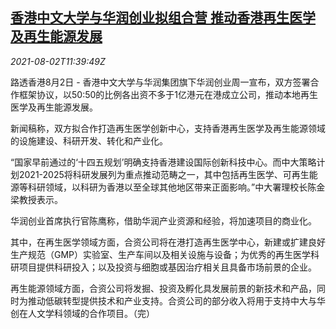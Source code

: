 <!--1627916692000-->
[香港中文大学与华润创业拟组合营 推动香港再生医学及再生能源发展](https://cn.reuters.com/article/cuhk-huarun-jv-hea-0802-idCNKBS2F315H)
------

<div><i>2021-08-02T11:39:49Z</i></div><p>路透香港8月2日 - 香港中文大学与华润集团旗下华润创业周一宣布，双方签署合作框架协议，以50:50的比例各出资不多于1亿港元在港成立公司，推动本地再生医学及再生能源发展。</p><p>新闻稿称，双方拟合作打造再生医学创新中心，支持香港再生医学及再生能源领域的设施建设、科研开发、转化和产业化。</p><p>“国家早前通过的‘十四五规划’明确支持香港建设国际创新科技中心。而中大策略计划2021-2025将科研发展列为重点推动范畴之一，其中包括再生医学、可再生能源等科研领域，以科研为香港以至全球其他地区带来正面影响。”中大署理校长陈金梁教授表示。</p><p>华润创业首席执行官陈鹰称，借助华润产业资源和经验，将加速项目的商业化。</p><p>其中，在再生医学领域方面，合资公司将在港打造再生医学中心，新建或扩建良好生产规范（GMP）实验室、生产车间以及相关设施与设备；为优秀的再生医学科研项目提供科研投入；以及投资与细胞或基因治疗相关且具备市场前景的企业。</p><p>再生能源领域方面，合资公司将发掘、投资及孵化具发展前景的新技术和产品，同时为推动低碳转型提供技术和产业支持。合资公司的部分收入将用于支持中大与华创在人文学科领域的合作项目。（完）</p>
